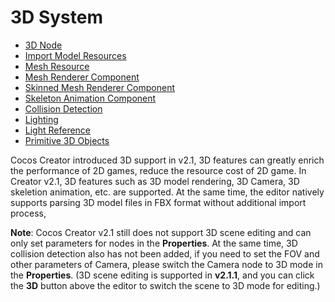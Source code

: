 # 3D System

- [3D Node](3d-node.md)
- [Import Model Resources](import-model.md)
- [Mesh Resource](mesh.md)
- [Mesh Renderer Component](mesh-renderer.md)
- [Skinned Mesh Renderer Component](skinned-mesh-renderer.md)
- [Skeleton Animation Component](skeleton-animation.md)
- [Collision Detection](intersect.md)
- [Lighting](lighting.md)
- [Light Reference](light-component.md)
- [Primitive 3D Objects](primitive.md)

Cocos Creator introduced 3D support in v2.1, 3D features can greatly enrich the performance of 2D games, reduce the resource cost of 2D game. In Creator v2.1, 3D features such as 3D model rendering, 3D Camera, 3D skeletion animation, etc. are supported. At the same time, the editor natively supports parsing 3D model files in FBX format without additional import process,

**Note**: Cocos Creator v2.1 still does not support 3D scene editing and can only set parameters for nodes in the **Properties**. At the same time, 3D collision detection also has not been added, if you need to set the FOV and other parameters of Camera, please switch the Camera node to 3D mode in the **Properties**. (3D scene editing is supported in **v2.1.1**, and you can click the **3D** button above the editor to switch the scene to 3D mode for editing.)
